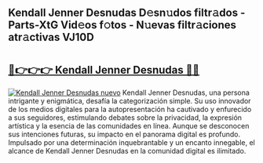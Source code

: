 ## Kendall Jenner Desnudas D𝚎sn𝚞dos filtr𝚊dos - Parts-XtG Vid𝚎os f𝚘tos - N𝚞evas filtr𝚊ciones atr𝚊ctivas VJ10D

# <h2><a href="http://mb4qs5.tromn.icu/?c=Kendall+Jenner+Desnudas">🔗👉👉👉 Kendall Jenner Desnudas 🔗🔗</a></h2>

[![Kendall Jenner Desnudas nuevo](https://i.imgur.com/pEAQMta.gif)](http://mb4qs5.tromn.icu/?c=Kendall+Jenner+Desnudas)
Kendall Jenner Desnudas, una persona intrigante y enigmática, desafía la categorización simple. Su uso innovador de los medios digitales para la autopresentación ha cautivado y enfurecido a sus seguidores, estimulando debates sobre la privacidad, la expresión artística y la esencia de las comunidades en línea. Aunque se desconocen sus intenciones futuras, su impacto en el panorama digital es profundo. Impulsado por una determinación inquebrantable y un encanto innegable, el alcance de Kendall Jenner Desnudas en la comunidad digital es ilimitado.
